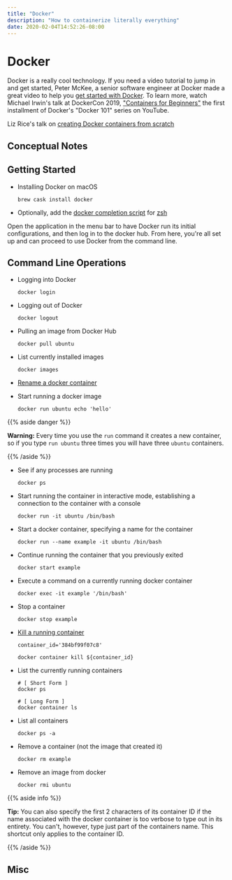 ```yaml
---
title: "Docker"
description: "How to containerize literally everything"
date: 2020-02-04T14:52:26-08:00
---
```


# Docker

Docker is a really cool technology. If you need a video tutorial to jump in and
get started, Peter McKee, a senior software engineer at Docker made a great
video to help you
[get started with Docker](https://youtu.be/iqqDU2crIEQ). To learn more, watch
Michael Irwin's talk at DockerCon 2019,
["Containers for Beginners"](https://www.youtube.com/watch?v=6gJs0F8V3tM&list=PLkA60AVN3hh8hNjc0fQ5_uJYIrS7s1JLW)
the first installment of Docker's "Docker 101" series on YouTube.

Liz Rice's talk on [creating Docker containers from scratch](https://youtu.be/8fi7uSYlOdc)

## Conceptual Notes



## Getting Started

* Installing Docker on macOS

    ```shell script
    brew cask install docker
    ```

* Optionally, add the [docker completion script] for [zsh][zsh completion]

Open the application in the menu bar to have Docker run its initial configurations, and then log in to the docker hub. From here, you're all set up and can proceed to use Docker from the command line.

## Command Line Operations

* Logging into Docker

    ```shell script
    docker login
    ```

* Logging out of Docker

    ```shell script
    docker logout
    ```

* Pulling an image from Docker Hub

    ```shell script
    docker pull ubuntu
    ```

* List currently installed images

    ```shell script
    docker images
    ```

* [Rename a docker container](https://docs.docker.com/engine/reference/commandline/container_rename/)

* Start running a docker image

    ```shell script
    docker run ubuntu echo 'hello'
    ```

{{% aside danger %}}

**Warning:** Every time you use the `run` command it creates a new container, so if you type `run ubuntu` three times you will have three `ubuntu` containers.

{{% /aside %}}

* See if any processes are running

    ```shell script
    docker ps
    ```

* Start running the container in interactive mode, establishing a connection to the container with a console

    ```shell script
    docker run -it ubuntu /bin/bash
    ```

* Start a docker container, specifying a name for the container

    ```shell script
    docker run --name example -it ubuntu /bin/bash
    ```

* Continue running the container that you previously exited

    ```shell script
    docker start example
    ```

* Execute a command on a currently running docker container

    ```shell script
    docker exec -it example '/bin/bash'
    ```

* Stop a container

    ```shell script
    docker stop example
    ```

* [Kill a running container](https://docs.docker.com/engine/reference/commandline/container_kill/)

    ```shell script
    container_id='384bf99f07c8'

    docker container kill ${container_id}
    ```

* List the currently running containers

    ```shell script
    # [ Short Form ]
    docker ps

    # [ Long Form ]
    docker container ls
    ```

* List all containers

    ```shell script
    docker ps -a
    ```

* Remove a container (not the image that created it)

    ```shell script
    docker rm example
    ```

* Remove an image from docker

    ```shell script
    docker rmi ubuntu
    ```

{{% aside info %}}

**Tip:** You can also specify the first 2 characters of its container ID if the name associated with the docker container is too verbose to type out in its entirety. You can't, however, type just part of the containers name. This shortcut only applies to the container ID.

{{% /aside %}}

## Misc

[zsh completion]: https://zsh.fyi/completion-system.html#completion-system
[docker completion script]: https://github.com/docker/cli/blob/master/contrib/completion/zsh/_docker

